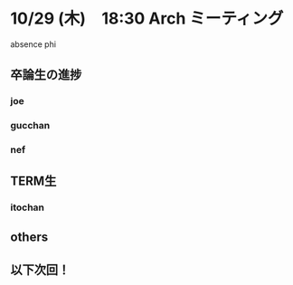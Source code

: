 # 10/29 (木)　18:30 Arch ミーティング

absence
phi

## 卒論生の進捗
### joe
### gucchan
### nef

## TERM生
### itochan

## others

## 以下次回！
